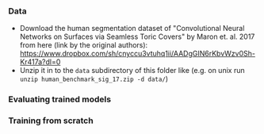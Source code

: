 ### Data

  - Download the human segmentation dataset of "Convolutional Neural Networks on Surfaces via Seamless Toric Covers" by Maron et. al. 2017 from here (link by the original authors): https://www.dropbox.com/sh/cnyccu3vtuhq1ii/AADgGIN6rKbvWzv0Sh-Kr417a?dl=0
  - Unzip it in to the `data` subdirectory of this folder like (e.g. on unix run `unzip human_benchmark_sig_17.zip -d data/`)

### Evaluating trained models


### Training from scratch

